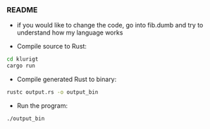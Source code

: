 ### README

- if you would like to change the code, go into fib.dumb and try to understand how my language works

- Compile source to Rust:
```bash
cd klurigt
cargo run
```

- Compile generated Rust to binary:
```bash
rustc output.rs -o output_bin
```

- Run the program:
```bash
./output_bin
```